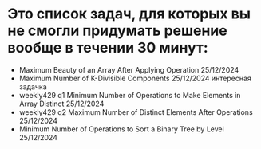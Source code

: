 # Это список задач, для которых вы не смогли придумать решение вообще в течении 30 минут:

-  Maximum Beauty of an Array After Applying Operation 25/12/2024
- Maximum Number of K-Divisible Components 25/12/2024 интересная задачка
- weekly429 q1 Minimum Number of Operations to Make Elements in Array Distinct 25/12/2024
- weekly429 q2 Maximum Number of Distinct Elements After Operations 25/12/2024
- Minimum Number of Operations to Sort a Binary Tree by Level 25/12/2024





 

    